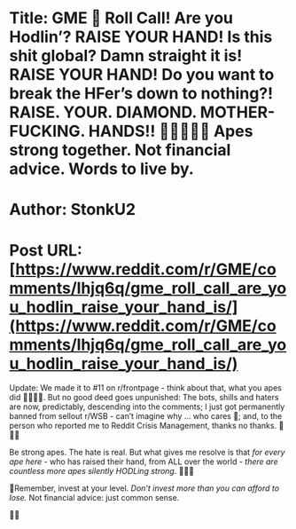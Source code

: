 # Title: GME 🦍 Roll Call! Are you Hodlin’? RAISE YOUR HAND! Is this shit global? Damn straight it is! RAISE YOUR HAND! Do you want to break the HFer’s down to nothing?! RAISE. YOUR. DIAMOND. MOTHER-FUCKING. HANDS!! 💎🙌🦍🚀🌔 Apes strong together. Not financial advice. Words to live by.
# Author: StonkU2
# Post URL: [https://www.reddit.com/r/GME/comments/lhjq6q/gme_roll_call_are_you_hodlin_raise_your_hand_is/](https://www.reddit.com/r/GME/comments/lhjq6q/gme_roll_call_are_you_hodlin_raise_your_hand_is/)


Update: We made it to #11 on r/frontpage - think about that, what you apes did 👀🤔💎✊. But no good deed goes unpunished: The bots, shills and haters are now, predictably, descending into the comments; I just got permanently banned from sellout r/WSB - can’t imagine why ... who cares 🤷; and, to the person who reported me to Reddit Crisis Management, thanks no thanks. 🤜🤛🤣 

Be strong apes. The hate is real. But what gives me resolve is that *for every ape here* - who has raised their hand, from ALL over the world - *there are countless more apes silently HODLing strong*. 🦍💎✊

🚨Remember, invest at your level. *Don’t invest more than you can afford to lose.* Not financial advice: just common sense.  

💎✊